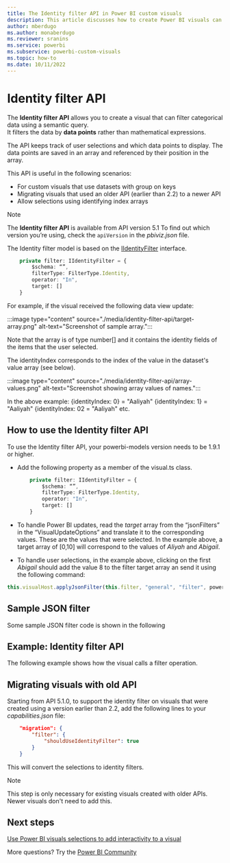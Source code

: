 ```yaml
---
title: The Identity filter API in Power BI custom visuals
description: This article discusses how to create Power BI visuals can filter categorical so you can explore different types of data in depth in Power BI embedded analytics.
author: mberdugo
ms.author: monaberdugo
ms.reviewer: sranins
ms.service: powerbi
ms.subservice: powerbi-custom-visuals
ms.topic: how-to
ms.date: 10/11/2022
---
```


# Identity filter API

The **Identity filter API** allows you to create a visual that can filter categorical data using a semantic query.  
It filters the data by **data points** rather than mathematical expressions.

The API keeps track of user selections and which data points to display. The data points are saved in an array and referenced by their position in the array.

This API is useful in the following scenarios:

* For custom visuals that use datasets with group on keys
* Migrating visuals that used an older API (earlier than 2.2) to a newer API
* Allow selections using identifying index arrays

> [!NOTE]
> The **Identity filter API** is available from API version 5.1 To find out which version you’re using, check the `apiVersion` in the *pbiviz.json* file.

The Identity filter model is based on the [IIdentityFilter](/javascript/api/powerbi/powerbi-models/iidentityfilter) interface.

```typescript
    private filter: IIdentityFilter = {
        $schema: “”,
        filterType: FilterType.Identity,
        operator: "In",
        target: []
    }
```

For example, if the visual received the following data view update:

:::image type="content" source="./media/identity-filter-api/target-array.png" alt-text="Screenshot of sample array.":::

Note that the array is of type number[] and it contains the identity fields of the items that the user selected.

The identityIndex corresponds to the index of the value in the dataset's value array (see below).

:::image type="content" source="./media/identity-filter-api/array-values.png" alt-text="Screenshot showing array values of names.":::

In the above example:
{identityIndex: 0} = "Aaliyah"
{identityIndex: 1} = "Aaliyah"
{identityIndex: 02 = "Aaliyah"
etc.

## How to use the Identity filter API

To use the Identity filter API, your powerbi-models version needs to be 1.9.1 or higher.

* Add the following property as a member of the visual.ts class.

  ```typescript
      private filter: IIdentityFilter = {
          $schema: “”,
          filterType: FilterType.Identity,
          operator: "In",
          target: []
      }
  ```

* To handle Power BI updates, read the *target* array from the “jsonFilters” in the “VisualUpdateOptions” and translate it to the corresponding values. These are the values that were selected. In the example above, a target array of [0,10] will correspond to the values of *Aliyah* and *Abigail*.

* To handle user selections, in the example above, clicking on the first *Abigail* should add the value 8 to the filter target array an send it using the following command:

```typescript
this.visualHost.applyJsonFilter(this.filter, "general", "filter", powerbi.FilterAction.merge);
```

## Sample JSON filter

Some sample JSON filter code is shown in the following

## Example: Identity filter API

The following example shows how the visual calls a filter operation.

## Migrating visuals with old API

Starting from API 5.1.0, to support the identity filter on visuals that were created using a version earlier than 2.2, add the following lines to your *capabilities.json* file:

```json
    "migration": {
        "filter": {
            "shouldUseIdentityFilter": true
        }
    }
```

This will convert the selections to identity filters.

> [!NOTE]
> This step is only necessary for existing visuals created with older APIs. Newer visuals don't need to add this.

## Next steps

[Use Power BI visuals selections to add interactivity to a visual](selection-api.md)

More questions? Try the [Power BI Community](https://community.powerbi.com/)
